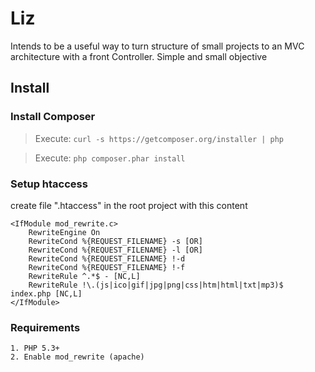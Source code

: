 # Liz

Intends to be a useful way to turn structure of small projects to an MVC architecture with a front Controller. Simple and small objective

## Install

### Install Composer

> Execute: `curl -s https://getcomposer.org/installer | php`

> Execute: `php composer.phar install`
    
### Setup htaccess

create file ".htaccess" in the root project with this content

    <IfModule mod_rewrite.c>
    	RewriteEngine On
    	RewriteCond %{REQUEST_FILENAME} -s [OR]
    	RewriteCond %{REQUEST_FILENAME} -l [OR]
    	RewriteCond %{REQUEST_FILENAME} !-d
    	RewriteCond %{REQUEST_FILENAME} !-f
    	RewriteRule ^.*$ - [NC,L]
    	RewriteRule !\.(js|ico|gif|jpg|png|css|htm|html|txt|mp3)$ index.php [NC,L]
    </IfModule>

### Requirements

    1. PHP 5.3+
    2. Enable mod_rewrite (apache)